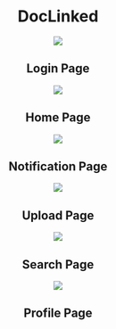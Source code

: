 <h1 align="center">DocLinked</h1>

<p align="center">
  <img src="https://i.ibb.co/hLxJpv9/Login.jpg">
</p>
<h2 align="center">Login Page</h2>

<p align="center">
  <img src="https://i.ibb.co/fdjGJdp/Home.jpg">
</p>
<h2 align="center">Home Page</h2>

<p align="center">
  <img src="https://i.ibb.co/bNC5Tj7/Notifications.jpg">
</p>
<h2 align="center">Notification Page</h2>

<p align="center">
  <img src="https://i.ibb.co/nrGzZYV/Upload.jpg">
</p>
<h2 align="center">Upload Page</h2>

<p align="center">
  <img src="https://i.ibb.co/6RvNkhr/Search.jpg">
</p>
<h2 align="center">Search Page</h2>

<p align="center">
  <img src="https://i.ibb.co/BjQk4QR/Profile.jpg">
</p>
<h2 align="center">Profile Page</h2>
